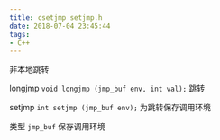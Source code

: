 ```yaml
---
title: csetjmp setjmp.h
date: 2018-07-04 23:45:44
tags:
- C++
---
```


非本地跳转

longjmp
`void longjmp (jmp_buf env, int val);`
跳转

setjmp
`int setjmp (jmp_buf env);`
为跳转保存调用环境

类型
`jmp_buf`	保存调用环境
